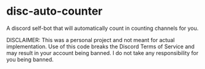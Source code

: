 # disc-auto-counter
 A discord self-bot that will automatically count in counting channels for you.

 DISCLAIMER: This was a personal project and not meant for actual implementation. Use of this code breaks the Discord Terms of Service and may result in your account being banned. I do not take any responsibility for you being banned.
